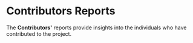 # Contributors Reports

The **Contributors'** reports provide insights into the individuals who have contributed to the project.

